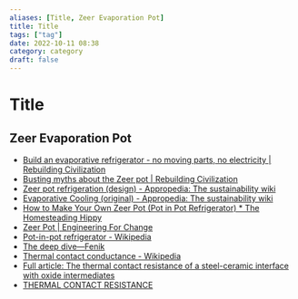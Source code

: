 ```yaml
---
aliases: [Title, Zeer Evaporation Pot]
title: Title
tags: ["tag"]
date: 2022-10-11 08:38
category: category
draft: false
---
```


# Title

## Zeer Evaporation Pot

- [Build an evaporative refrigerator - no moving parts, no electricity | Rebuilding Civilization](http://rebuildingcivilization.com/content/build-evaporative-refrigerator-no-moving-parts-no-electricity)
- [Busting myths about the Zeer pot | Rebuilding Civilization](http://rebuildingcivilization.com/content/busting-myths-about-zeer-pot)
- [Zeer pot refrigeration (design) - Appropedia: The sustainability wiki](https://www.appropedia.org/Zeer_pot_refrigeration_(design))
- [Evaporative Cooling (original) - Appropedia: The sustainability wiki](https://www.appropedia.org/Evaporative_Cooling_(original))
- [How to Make Your Own Zeer Pot (Pot in Pot Refrigerator) * The Homesteading Hippy](https://thehomesteadinghippy.com/diy-zeer-pot/)
- [Zeer Pot | Engineering For Change](https://www.engineeringforchange.org/solutions/product/zeer-pot/)
- [Pot-in-pot refrigerator - Wikipedia](https://en.wikipedia.org/wiki/Pot-in-pot_refrigerator)
- [The deep dive—Fenik](https://www.fenik.io/the-deep-dive)
- [Thermal contact conductance - Wikipedia](https://en.wikipedia.org/wiki/Thermal_contact_conductance)
- [Full article: The thermal contact resistance of a steel-ceramic interface with oxide intermediates](https://www.tandfonline.com/doi/full/10.1080/23311916.2020.1720057)
- [THERMAL CONTACT RESISTANCE](https://thermopedia.com/content/1188/#:~:text=THERMAL%20CONTACT%20RESISTANCE&text=When%20a%20junction%20is%20formed,roughness%20of%20the%20contacting%20surfaces.)
